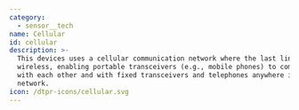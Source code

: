 ```yaml
---
category:
  - sensor__tech
name: Cellular
id: cellular
description: >-
  This devices uses a cellular communication network where the last link is
  wireless, enabling portable transceivers (e.g., mobile phones) to communicate
  with each other and with fixed transceivers and telephones anywhere in the
  network.
icon: /dtpr-icons/cellular.svg
---
```


